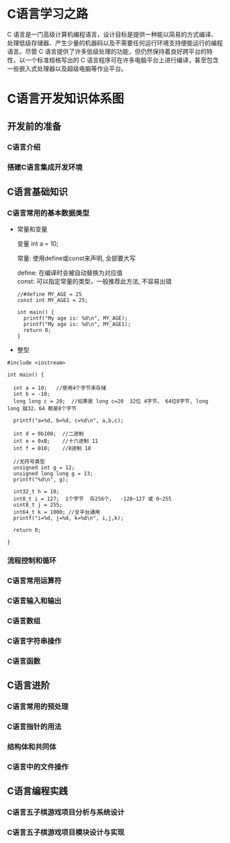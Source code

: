 # C语言学习之路

C 语言是一门高级计算机编程语言，设计目标是提供一种能以简易的方式编译、处理低级存储器、产生少量的机器码以及不需要任何运行环境支持便能运行的编程语言。尽管 C 语言提供了许多低级处理的功能，但仍然保持着良好跨平台的特性，以一个标准规格写出的 C   语言程序可在许多电脑平台上进行编译，甚至包含一些嵌入式处理器以及超级电脑等作业平台。


# C语言开发知识体系图

## 开发前的准备

### C语言介绍
### 搭建C语言集成开发环境

## C语言基础知识

### C语言常用的基本数据类型

* 常量和变量

  变量  int a = 10;  
  
  常量: 使用define或const来声明, 全部要大写  
  
  define: 在编译时会被自动替换为对应值  
  const: 可以指定常量的类型，一般推荐此方法, 不容易出错
  
  ```
  //#define MY_AGE = 25
  const int MY_AGE1 = 25;
  
  int main() {
    printf("My age is: %d\n", MY_AGE);
    printf("My age is: %d\n", MY_AGE1);
    return 0;
  }
  
  ```
  
* 整型

```
#include <iostream>

int main() {
  
  int a = 10;   //使用4个字节来存储
  int b = -10;
  long long c = 20;  //如果是 long c=20  32位 4字节， 64位8字节, long long 就32、64 都是8个字节
  
  printf("a=%d, b=%d, c=%d\n", a,b,c);
  
  int d = 0b100;  //二进制
  int e = 0xB;    //十六进制 11
  int f = 010;    //8进制 18
  
  //无符号类型
  unsigned int g = 12;
  unsigned long long g = 13;
  printf("%d\n", g);
  
  int32_t h = 10;
  int8_t i = 127;  1个字节  存256个，  -128~127 或 0~255
  uint8_t j = 255;
  int64_t k = 1000; //全平台通用
  printf("i=%d, j=%d, k=%d\n", i,j,k);
  
  return 0;
  
}
```

### 流程控制和循环
### C语言常用运算符
### C语言输入和输出
### C语言数组
### C语言字符串操作
### C语言函数

## C语言进阶

### C语言常用的预处理
### C语言指针的用法
### 结构体和共同体
### C语言中的文件操作

## C语言编程实践

### C语言五子棋游戏项目分析与系统设计
### C语言五子棋游戏项目模块设计与实现
